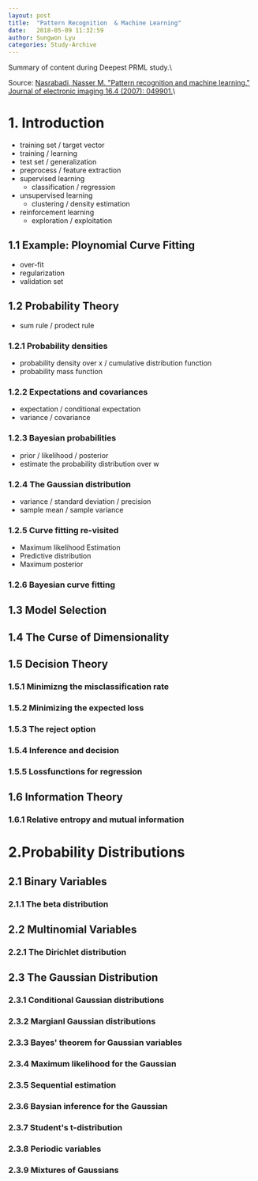 ```yaml
---
layout: post
title:  "Pattern Recognition  & Machine Learning"
date:   2018-05-09 11:32:59
author: Sungwon Lyu
categories: Study-Archive
---
```


Summary of content during Deepest PRML study.\\

Source: [Nasrabadi, Nasser M. "Pattern recognition and machine learning." Journal of electronic imaging 16.4 (2007): 049901.](https://www.spiedigitallibrary.org/journals/Journal-of-Electronic-Imaging/volume-16/issue-4/049901/Pattern-Recognition-and-Machine-Learning/10.1117/1.2819119.short)\\

# 1. Introduction
- training set / target vector
- training / learning
- test set / generalization
- preprocess / feature extraction
- supervised learning
	- classification / regression
- unsupervised learning
	- clustering / density estimation
- reinforcement learning
	- exploration / exploitation
## 1.1 Example: Ploynomial Curve Fitting
- over-fit
- regularization
- validation set
## 1.2 Probability Theory
- sum rule / prodect rule
### 1.2.1 Probability densities
- probability density over x / cumulative distribution function 
- probability mass function
### 1.2.2 Expectations and covariances
- expectation / conditional expectation
- variance / covariance
### 1.2.3 Bayesian probabilities
- prior / likelihood / posterior
- estimate the probability distribution over w
### 1.2.4 The Gaussian distribution
- variance / standard deviation / precision
- sample mean / sample variance
### 1.2.5 Curve fitting re-visited
- Maximum likelihood Estimation
- Predictive distribution
- Maximum posterior
### 1.2.6 Bayesian curve fitting
## 1.3 Model Selection
## 1.4 The Curse of Dimensionality
## 1.5 Decision Theory
### 1.5.1 Minimizng the misclassification rate
### 1.5.2 Minimizing the expected loss
### 1.5.3 The reject option
### 1.5.4 Inference and decision
### 1.5.5 Lossfunctions for regression
## 1.6 Information Theory
### 1.6.1 Relative entropy and mutual information

# 2.Probability Distributions
## 2.1 Binary Variables
### 2.1.1 The beta distribution
## 2.2 Multinomial Variables
### 2.2.1 The Dirichlet distribution
## 2.3 The Gaussian Distribution
### 2.3.1 Conditional Gaussian distributions
### 2.3.2 Margianl Gaussian distributions
### 2.3.3 Bayes' theorem for Gaussian variables
### 2.3.4 Maximum likelihood for the Gaussian
### 2.3.5 Sequential estimation
### 2.3.6 Baysian inference for the Gaussian
### 2.3.7 Student's t-distribution
### 2.3.8 Periodic variables
### 2.3.9 Mixtures of Gaussians
